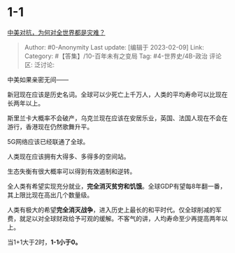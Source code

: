 # 1-1
[中美对抗，为何对全世界都是灾难？](https://www.zhihu.com/question/420040304/answer/2883484905)

> Author: #0-Anonymity
> Last update: [编辑于 2023-02-09]
> Link:
> Category: #【答集】/10-百年未有之变局
> Tag: #4-世界史/4B-政治
> 评论区:
> 泛讨论:

中美如果亲密无间——

新冠现在应该是历史名词。全球可以少死亡上千万人，人类的平均寿命可以比现在长两年以上。

斯里兰卡大概率不会破产，乌克兰现在应该在安居乐业，英国、法国人现在不会在游行，香港现在仍然歌舞升平。

5G网络应该已经联通了全球。

人类现在应该拥有大得多、多得多的空间站。

生态失衡有很大概率可以得到有效遏制和逆转。

全人类有希望实现充分就业，**完全消灭贫穷和饥饿**。全球GDP有望每8年翻一番，其上限比现在高出几个数量级。

人类有极大的希望**完全消灭战争**，进入历史上最长的和平时代。仅全球削减的军费，就足以对全球财政给予可观的缓解。不客气的讲，人均寿命至少再提高两年以上。

当1+1大于2时，**1-1小于0。**
